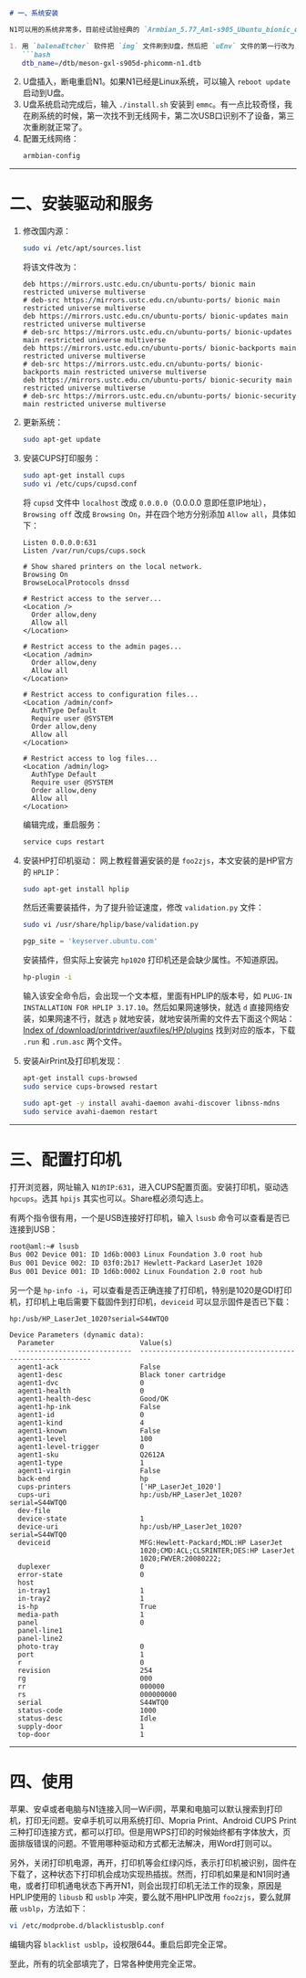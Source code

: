 ```markdown
# 一、系统安装

N1可以用的系统非常多，目前经试验经典的 `Armbian_5.77_Aml-s905_Ubuntu_bionic_default_5.0.2_20190401.img` 兼容性不错。如果是用基于Debian的系统，权限方面容易出问题。

1. 用 `balenaEtcher` 软件把 `img` 文件刷到U盘，然后把 `uEnv` 文件的第一行改为：
   ```bash
   dtb_name=/dtb/meson-gxl-s905d-phicomm-n1.dtb
   ```
2. U盘插入，断电重启N1。如果N1已经是Linux系统，可以输入 `reboot update` 启动到U盘。
3. U盘系统启动完成后，输入 `./install.sh` 安装到 `emmc`。有一点比较奇怪，我在刷系统的时候，第一次找不到无线网卡，第二次USB口识别不了设备，第三次重刷就正常了。
4. 配置无线网络：
   ```bash
   armbian-config
   ```

---

# 二、安装驱动和服务

1. 修改国内源：
   ```bash
   sudo vi /etc/apt/sources.list
   ```
   将该文件改为：
   ```plaintext
   deb https://mirrors.ustc.edu.cn/ubuntu-ports/ bionic main restricted universe multiverse
   # deb-src https://mirrors.ustc.edu.cn/ubuntu-ports/ bionic main restricted universe multiverse
   deb https://mirrors.ustc.edu.cn/ubuntu-ports/ bionic-updates main restricted universe multiverse
   # deb-src https://mirrors.ustc.edu.cn/ubuntu-ports/ bionic-updates main restricted universe multiverse
   deb https://mirrors.ustc.edu.cn/ubuntu-ports/ bionic-backports main restricted universe multiverse
   # deb-src https://mirrors.ustc.edu.cn/ubuntu-ports/ bionic-backports main restricted universe multiverse
   deb https://mirrors.ustc.edu.cn/ubuntu-ports/ bionic-security main restricted universe multiverse
   # deb-src https://mirrors.ustc.edu.cn/ubuntu-ports/ bionic-security main restricted universe multiverse
   ```

2. 更新系统：
   ```bash
   sudo apt-get update
   ```

3. 安装CUPS打印服务：
   ```bash
   sudo apt-get install cups
   sudo vi /etc/cups/cupsd.conf
   ```
   将 `cupsd` 文件中 `localhost` 改成 `0.0.0.0`（0.0.0.0 意即任意IP地址），`Browsing off` 改成 `Browsing On`，并在四个地方分别添加 `Allow all`，具体如下：
   ```plaintext
   Listen 0.0.0.0:631
   Listen /var/run/cups/cups.sock

   # Show shared printers on the local network.
   Browsing On
   BrowseLocalProtocols dnssd

   # Restrict access to the server...
   <Location />
     Order allow,deny
     Allow all
   </Location>

   # Restrict access to the admin pages...
   <Location /admin>
     Order allow,deny
     Allow all
   </Location>

   # Restrict access to configuration files...
   <Location /admin/conf>
     AuthType Default
     Require user @SYSTEM
     Order allow,deny
     Allow all
   </Location>

   # Restrict access to log files...
   <Location /admin/log>
     AuthType Default
     Require user @SYSTEM
     Order allow,deny
     Allow all
   </Location>
   ```
   编辑完成，重启服务：
   ```bash
   service cups restart
   ```

4. 安装HP打印机驱动：
   网上教程普遍安装的是 `foo2zjs`，本文安装的是HP官方的 `HPLIP`：
   ```bash
   sudo apt-get install hplip
   ```
   然后还需要装插件，为了提升验证速度，修改 `validation.py` 文件：
   ```bash
   sudo vi /usr/share/hplip/base/validation.py
   ```
   ```python
   pgp_site = 'keyserver.ubuntu.com'
   ```
   安装插件，但实际上安装完 `hp1020` 打印机还是会缺少属性。不知道原因。
   ```bash
   hp-plugin -i
   ```
   输入该安全命令后，会出现一个文本框，里面有HPLIP的版本号，如 `PLUG-IN INSTALLATION FOR HPLIP 3.17.10`。然后如果网速够快，就选 `d` 直接网络安装，如果网速不行，就选 `p` 就地安装，就地安装所需的文件去下面这个网站：
   [Index of /download/printdriver/auxfiles/HP/plugins](https://openprinting.org/download/printdriver/auxfiles/HP/plugins)
   找到对应的版本，下载 `.run` 和 `.run.asc` 两个文件。

5. 安装AirPrint及打印机发现：
   ```bash
   apt-get install cups-browsed
   sudo service cups-browsed restart

   sudo apt-get -y install avahi-daemon avahi-discover libnss-mdns
   sudo service avahi-daemon restart
   ```

---

# 三、配置打印机

打开浏览器，网址输入 `N1的IP:631`，进入CUPS配置页面。安装打印机，驱动选 `hpcups`。选其 `hpijs` 其实也可以。Share框必须勾选上。

有两个指令很有用，一个是USB连接好打印机，输入 `lsusb` 命令可以查看是否已连接到USB：
```bash
root@aml:~# lsusb
Bus 002 Device 001: ID 1d6b:0003 Linux Foundation 3.0 root hub
Bus 001 Device 002: ID 03f0:2b17 Hewlett-Packard LaserJet 1020
Bus 001 Device 001: ID 1d6b:0002 Linux Foundation 2.0 root hub
```

另一个是 `hp-info -i`，可以查看是否正确连接了打印机，特别是1020是GDI打印机，打印机上电后需要下载固件到打印机，`deviceid` 可以显示固件是否已下载：
```plaintext
hp:/usb/HP_LaserJet_1020?serial=S44WTQ0

Device Parameters (dynamic data):
  Parameter                     Value(s)                                                  
  ----------------------------  ----------------------------------------------------------
  agent1-ack                    False                                                     
  agent1-desc                   Black toner cartridge                                    
  agent1-dvc                    0                                                         
  agent1-health                 0                                                         
  agent1-health-desc            Good/OK                                                   
  agent1-hp-ink                 False                                                     
  agent1-id                     0                                                         
  agent1-kind                   4                                                         
  agent1-known                  False                                                     
  agent1-level                  100                                                      
  agent1-level-trigger          0                                                         
  agent1-sku                    Q2612A                                                   
  agent1-type                   1                                                         
  agent1-virgin                 False                                                     
  back-end                      hp                                                        
  cups-printers                 ['HP_LaserJet_1020']                                      
  cups-uri                      hp:/usb/HP_LaserJet_1020?serial=S44WTQ0                  
  dev-file                                                                                
  device-state                  1                                                         
  device-uri                    hp:/usb/HP_LaserJet_1020?serial=S44WTQ0                  
  deviceid                      MFG:Hewlett-Packard;MDL:HP LaserJet                       
                                1020;CMD:ACL;CLSRINTER;DES:HP LaserJet                  
                                1020;FWVER:20080222;                                      
  duplexer                      0                                                         
  error-state                   0                                                         
  host                                                                                    
  in-tray1                      1                                                         
  in-tray2                      1                                                         
  is-hp                         True                                                      
  media-path                    1                                                         
  panel                         0                                                         
  panel-line1                                                                             
  panel-line2                                                                             
  photo-tray                    0                                                         
  port                          1                                                         
  r                             0                                                         
  revision                      254                                                      
  rg                            000                                                      
  rr                            000000                                                   
  rs                            000000000                                                
  serial                        S44WTQ0                                                   
  status-code                   1000                                                      
  status-desc                   Idle                                                      
  supply-door                   1                                                         
  top-door                      1   
```

---

# 四、使用

苹果、安卓或者电脑与N1连接入同一WiFi网，苹果和电脑可以默认搜索到打印机，打印无问题。安卓手机可以用系统打印、Mopria Print、Android CUPS Print三种打印连接方式，都可以打印。但是用WPS打印的时候始终都有字体放大，页面排版错误的问题。不管用哪种驱动和方式都无法解决，用Word打则可以。

另外，关闭打印机电源，再开，打印机等会红绿闪烁，表示打印机被识别，固件在下载了，这种状态下打印机会成功实现热插拔。然而，打印机如果是和N1同时通电，或者打印机通电状态下再开N1，则会出现打印机无法工作的现象，原因是HPLIP使用的 `libusb` 和 `usblp` 冲突，要么就不用HPLIP改用 `foo2zjs`，要么就屏蔽 `usblp`，方法如下：
```bash
vi /etc/modprobe.d/blacklistusblp.conf
```
编辑内容 `blacklist usblp`，设权限644。重启后即完全正常。

至此，所有的坑全部填完了，日常各种使用完全正常。
